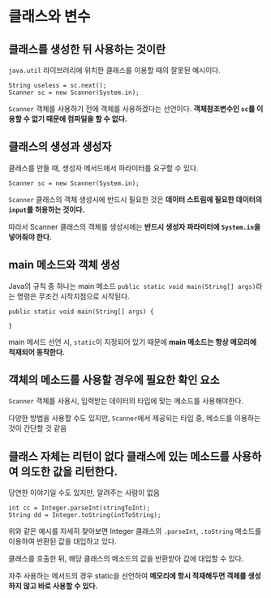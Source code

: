 클래스와 변수
=

클래스를 생성한 뒤 사용하는 것이란
-

`java.util` 라이브러리에 위치한 클래스를 이용할 때의 잘못된 예시이다.

```
String useless = sc.next();
Scanner sc = new Scanner(System.in);
```

`Scanner` 객체를 사용하기 전에 객체를 사용하겠다는 선언이다. **객체참조변수인 `sc`를 이용할 수 없기 때문에 컴파일을 할 수 없다.**

클래스의 생성과 생성자
-

클래스를 만들 때, 생성자 메서드에서 파라미터를 요구할 수 있다.

```
Scanner sc = new Scanner(System.in);
```

`Scanner` 클래스의 객체 생성시에 반드시 필요한 것은 **데이터 스트림에 필요한 데이터의 `input`를 허용하는 것이다.**

따라서 Scanner 클래스의 객체를 생성시에는 **반드시 생성자 파라미터에 `System.in`을 넣어줘야 한다.**

main 메소드와 객체 생성
-
Java의 규칙 중 하나는 main 메소드 `public static void main(String[] args)`라는 명령은 무조건 시작지점으로 시작된다. 

```
public static void main(String[] args) {

}
```

main 메서드 선언 시, `static`이 지정되어 있기 때문에 **main 메소드는 항상 메모리에 적재되어 동작한다.**


객체의 메소드를 사용할 경우에 필요한 확인 요소
-

`Scanner` 객체를 사용시, 입력받는 데이터의 타입에 맞는 메소드를 사용해야한다.

다양한 방법을 사용할 수도 있지만, `Scanner`에서 제공되는 타입 중, 메소드를 이용하는 것이 간단할 것 같음

클래스 자체는 리턴이 없다 클래스에 있는 메소드를 사용하여 의도한 값을 리턴한다.
-

당연한 이야기일 수도 있지만, 알려주는 사람이 없음

```
int cc = Integer.parseInt(stringToInt);
String dd = Integer.toString(intToString);
```

위와 같은 예시를 자세히 찾아보면 Integer 클래스의 `.parseInt`, `.toString` 메소드를 이용하여 반환된 값을 대입하고 있다.

클래스를 호출한 뒤, 해당 클래스의 메소드의 값을 반환받아 값에 대입할 수 있다.

자주 사용하는 메서드의 경우 static을 선언하여 **메모리에 항시 적재해두면 객체를 생성하지 않고 바로 사용할 수 있다.**